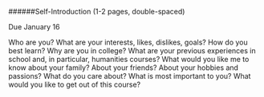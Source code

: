 ######Self-Introduction (1-2 pages, double-spaced)

Due January 16

Who are you? What are your interests, likes, dislikes, goals? How do you best learn? Why are you in college? What are your previous experiences in school and, in particular, humanities courses? What would you like me to know about your family? About your friends? About your hobbies and passions? What do you care about? What is most important to you? What would you like to get out of this course?
